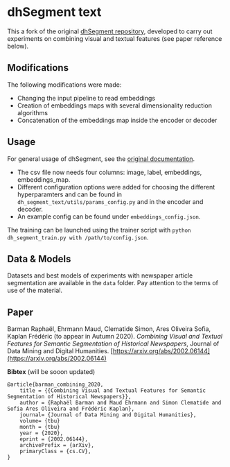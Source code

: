 # dhSegment text

This a fork of the original [dhSegment repository](https://github.com/dhlab-epfl/dhSegment), developed to carry out experiments on combining visual and textual features (see paper reference below).




## Modifications

The following modifications were made:

- Changing the input pipeline to read embeddings
- Creation of embeddings maps with several dimensionality reduction algorithms
- Concatenation of the embeddings map inside the encoder or decoder

## Usage
For general usage of dhSegment, see the [original documentation](https://dhsegment.readthedocs.io/).

- The csv file now needs four columns: image, label, embeddings, embeddings_map.
- Different configuration options were added for choosing the different hyperparamters and can be found in `dh_segment_text/utils/params_config.py` and in the encoder and decoder.
- An example config can be found under `embeddings_config.json`.

The training can be launched using the trainer script with `python dh_segment_train.py with /path/to/config.json`.

## Data & Models
Datasets and best models of experiments with newspaper article segmentation are available in the `data` folder. 
Pay attention to the terms of use of the material.

## Paper
Barman Raphaël, Ehrmann Maud, Clematide Simon, Ares Oliveira Sofia, Kaplan Frédéric (to appear in Autumn 2020). *Combining Visual and Textual Features for Semantic Segmentation of Historical Newspapers*, Journal of Data Mining and Digital Humanities. [https://arxiv.org/abs/2002.06144](https://arxiv.org/abs/2002.06144)

**Bibtex** (will be sooon updated)
```
@article{barman_combining_2020,
    title = {{Combining Visual and Textual Features for Semantic Segmentation of Historical Newspapers}},
    author = {Raphaël Barman and Maud Ehrmann and Simon Clematide and Sofia Ares Oliveira and Frédéric Kaplan},
    journal= {Journal of Data Mining and Digital Humanities},
    volume= {tbu}
    month = {tbu} 
    year = {2020},
    eprint = {2002.06144},
    archivePrefix = {arXiv},
    primaryClass = {cs.CV},
}
```
